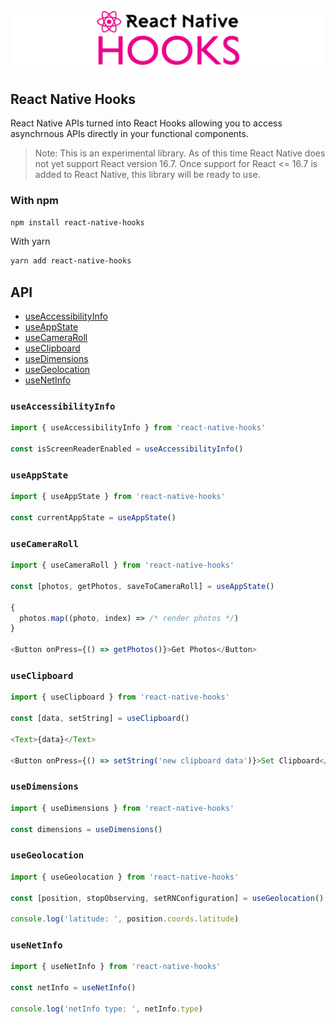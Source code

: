 ![React Native Hooks](reactnativehooks.jpg)

## React Native Hooks
React Native APIs turned into React Hooks allowing you to access asynchrnous APIs directly in your functional components.

> Note: This is an experimental library. As of this time React Native does not yet support React version 16.7. Once support for React <= 16.7 is added to React Native, this library will be ready to use.

### With npm

```sh
npm install react-native-hooks
```

With yarn
```sh
yarn add react-native-hooks
```

## API
- [useAccessibilityInfo](https://github.com/react-native-training/react-native-hooks#useaccessibilityinfo)
- [useAppState](https://github.com/react-native-training/react-native-hooks#useappstate)
- [useCameraRoll](https://github.com/react-native-training/react-native-hooks#usecameraroll)
- [useClipboard](https://github.com/react-native-training/react-native-hooks#useclipboard)
- [useDimensions](https://github.com/react-native-training/react-native-hooks#usedimensions)
- [useGeolocation](https://github.com/react-native-training/react-native-hooks#usegeolocation)
- [useNetInfo](https://github.com/react-native-training/react-native-hooks#usenetinfo)


### `useAccessibilityInfo`

```js
import { useAccessibilityInfo } from 'react-native-hooks'

const isScreenReaderEnabled = useAccessibilityInfo()
```

### `useAppState`

```js
import { useAppState } from 'react-native-hooks'

const currentAppState = useAppState()
```

### `useCameraRoll`

```js
import { useCameraRoll } from 'react-native-hooks'

const [photos, getPhotos, saveToCameraRoll] = useAppState()

{
  photos.map((photo, index) => /* render photos */)
}

<Button onPress={() => getPhotos()}>Get Photos</Button>
```

### `useClipboard`

```js
import { useClipboard } from 'react-native-hooks'

const [data, setString] = useClipboard()

<Text>{data}</Text>

<Button onPress={() => setString('new clipboard data')}>Set Clipboard</Button>
```

### `useDimensions`

```js
import { useDimensions } from 'react-native-hooks'

const dimensions = useDimensions()
```

### `useGeolocation`

```js
import { useGeolocation } from 'react-native-hooks'

const [position, stopObserving, setRNConfiguration] = useGeolocation()

console.log('latitude: ', position.coords.latitude)
```

### `useNetInfo`

```js
import { useNetInfo } from 'react-native-hooks'

const netInfo = useNetInfo()

console.log('netInfo type: ', netInfo.type)
```